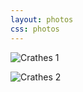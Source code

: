 ```yaml
---
layout: photos
css: photos
---
```

![Crathes 1]({{site.baseurl}}/assets/images/crathes_1.jpg)

![Crathes 2]({{site.baseurl}}/assets/images/crathes_2.jpg)
